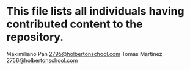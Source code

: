 # This file lists all individuals having contributed content to the repository.

Maximiliano Pan <2795@holbertonschool.com>
Tomás Martínez <2756@holbertonschool.com>